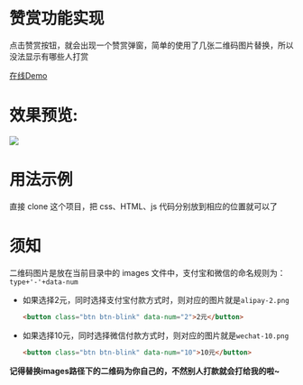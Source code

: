 # 赞赏功能实现
点击赞赏按钮，就会出现一个赞赏弹窗，简单的使用了几张二维码图片替换，所以没法显示有哪些人打赏

[在线Demo](<https://www.lien.run/Demo/reward/>)

# 效果预览:

![](https://artjay-1258580758.cos.ap-shanghai.myqcloud.com/7_enioyme/xiaoguo.gif)

# 用法示例

直接 clone 这个项目，把 css、HTML、js 代码分别放到相应的位置就可以了

# 须知

二维码图片是放在当前目录中的 images 文件中，支付宝和微信的命名规则为：`type+'-'+data-num`

- 如果选择2元，同时选择支付宝付款方式时，则对应的图片就是`alipay-2.png`

  ```html
  <button class="btn btn-blink" data-num="2">2元</button>
  ```

- 如果选择10元，同时选择微信付款方式时，则对应的图片就是`wechat-10.png`

  ```html
  <button class="btn btn-blink" data-num="10">10元</button>
  ```


**记得替换images路径下的二维码为你自己的，不然别人打款就会打给我的啦~**
